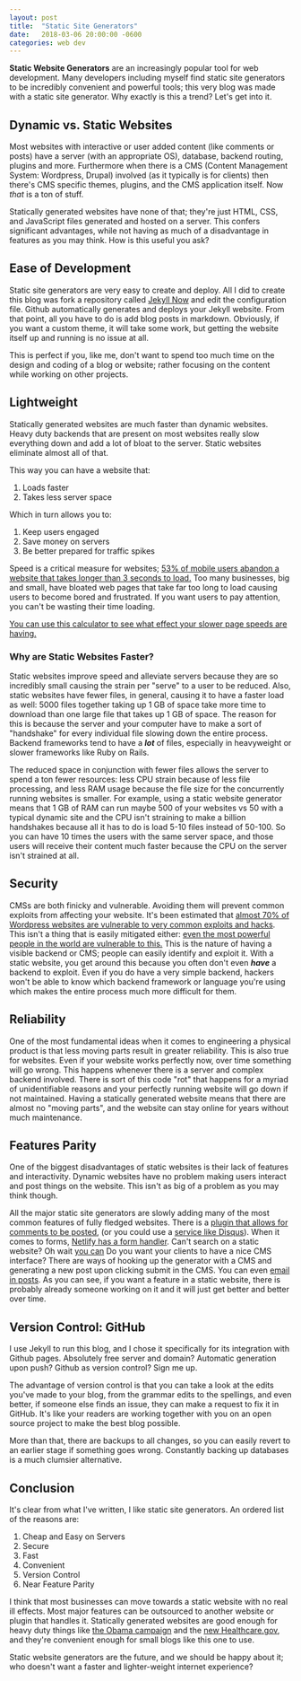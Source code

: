 ```yaml
---
layout: post
title:  "Static Site Generators"
date:   2018-03-06 20:00:00 -0600
categories: web dev
---
```


**Static Website Generators** are an increasingly popular tool for web development. Many developers including myself find static site generators to be incredibly convenient and powerful tools; this very blog was made with a static site generator. Why exactly is this a trend? Let's get into it. 

## Dynamic vs. Static Websites

Most websites with interactive or user added content (like comments or posts) have a server (with an appropriate OS), database, backend routing, plugins and more. Furthermore when there is a CMS (Content Management System: Wordpress, Drupal) involved (as it typically is for clients) then there's CMS specific themes, plugins, and the CMS application itself. Now *that* is a ton of stuff. 

Statically generated websites have none of that; they're just HTML, CSS, and JavaScript files generated and hosted on a server. This confers significant advantages, while not having as much of a disadvantage in features as you may think. How is this useful you ask? 

## Ease of Development

Static site generators are very easy to create and deploy. All I did to create this blog was fork a repository called [Jekyll Now](https://github.com/barryclark/jekyll-now) and edit the configuration file. Github automatically generates and deploys your Jekyll website. From that point, all you have to do is add blog posts in markdown. Obviously, if you want a custom theme, it will take some work, but getting the website itself up and running is no issue at all. 

This is perfect if you, like me, don't want to spend too much time on the design and coding of a blog or website; rather focusing on the content while working on other projects. 

## Lightweight

Statically generated websites are much faster than dynamic websites. Heavy duty backends that are present on most websites really slow everything down and add a lot of bloat to the server. Static websites eliminate almost all of that. 

This way you can have a website that: 

1. Loads faster
2. Takes less server space

Which in turn allows you to: 

1. Keep users engaged
2. Save money on servers
3. Be better prepared for traffic spikes

Speed is a critical measure for websites; [53% of mobile users abandon a website that takes longer than 3 seconds to load.](https://www.doubleclickbygoogle.com/articles/mobile-speed-matters/) Too many businesses, big and small, have bloated web pages that take far too long to load causing users to become bored and frustrated. If you want users to pay attention, you can't be wasting their time loading. 

[You can use this calculator to see what effect your slower page speeds are having.](https://www.doubleclickbygoogle.com/articles/mobile-speed-adds-up/) 

### Why are Static Websites Faster? 

Static websites improve speed and alleviate servers because they are so incredibly small causing the strain per "serve" to a user to be reduced. Also, static websites have fewer files, in general, causing it to have a faster load as well: 5000 files together taking up 1 GB of space take more time to download than one large file that takes up 1 GB of space. The reason for this is because the server and your computer have to make a sort of "handshake" for every individual file slowing down the entire process. Backend frameworks tend to have a ***lot*** of files, especially in heavyweight or slower frameworks like Ruby on Rails. 

The reduced space in conjunction with fewer files allows the server to spend a ton fewer resources: less CPU strain because of less file processing, and less RAM usage because the file size for the concurrently running websites is smaller. For example, using a static website generator means that 1 GB of RAM can run maybe 500 of your websites vs 50 with a typical dynamic site and the CPU isn't straining to make a billion handshakes because all it has to do is load 5-10 files instead of 50-100. So you can have 10 times the users with the same server space, and those users will receive their content much faster because the CPU on the server isn't strained at all. 

## Security

CMSs are both finicky and vulnerable. Avoiding them will prevent common exploits from affecting your website. It's been estimated that [almost 70% of Wordpress websites are vulnerable to very common exploits and hacks](https://www.wpwhitesecurity.com/wordpress-security-news-updates/statistics-70-percent-wordpress-installations-vulnerable/). This isn't a thing that is easily mitigated either: [even the most powerful people in the world are vulnerable to this.](https://www.theregister.co.uk/2016/04/07/panama_papers_unpatched_wordpress_drupal/) This is the nature of having a visible backend or CMS; people can easily identify and exploit it.  With a static website, you get around this because you often don't even ***have*** a backend to exploit. Even if you do have a very simple backend, hackers won't be able to know which backend framework or language you're using which makes the entire process much more difficult for them. 

## Reliability

One of the most fundamental ideas when it comes to engineering a physical product is that less moving parts result in greater reliability. This is also true for websites. Even if your website works perfectly now, over time something will go wrong. This happens whenever there is a server and complex backend involved. There is sort of this code "rot" that happens for a myriad of unidentifiable reasons and your perfectly running website will go down if not maintained. Having a statically generated website means that there are almost no "moving parts", and the website can stay online for years without much maintenance. 

## Features Parity

One of the biggest disadvantages of static websites is their lack of features and interactivity. Dynamic websites have no problem making users interact and post things on the website. This isn't as big of a problem as you may think though. 

All the major static site generators are slowly adding many of the most common features of fully fledged websites. There is a [plugin that allows for comments to be posted](https://staticman.net/), (or you could use a [service like Disqus](https://disqus.com/)). When it comes to forms, [Netlify has a form handler](https://www.netlify.com/docs/form-handling/). Can't search on a static website? Oh wait [you can](https://www.algolia.com/) Do you want your clients to have a nice CMS interface? There are ways of hooking up the generator with a CMS and generating a new post upon clicking submit in the CMS. You can even [email in posts](https://github.com/masukomi/JekyllMail). As you can see, if you want a feature in a static website, there is probably already someone working on it and it will just get better and better over time. 

## Version Control: GitHub

I use Jekyll to run this blog, and I chose it specifically for its integration with Github pages. Absolutely free server and domain? Automatic generation upon push? Github as version control? Sign me up. 

The advantage of version control is that you can take a look at the edits you've made to your blog, from the grammar edits to the spellings, and even better, if someone else finds an issue, they can make a request to fix it in GitHub. It's like your readers are working together with you on an open source project to make the best blog possible. 

More than that, there are backups to all changes, so you can easily revert to an earlier stage if something goes wrong. Constantly backing up databases is a much clumsier alternative. 

## Conclusion

It's clear from what I've written, I like static site generators. An ordered list of the reasons are: 

1. Cheap and Easy on Servers
2. Secure
3. Fast
4. Convenient
5. Version Control
6. Near Feature Parity

I think that most businesses can move towards a static website with no real ill effects. Most major features can be outsourced to another website or plugin that handles it. Statically generated websites are good enough for heavy duty things like [the Obama campaign](http://kylerush.net/blog/meet-the-obama-campaigns-250-million-fundraising-platform/) and the [new Healthcare.gov](https://developmentseed.org/blog/new-healthcare-gov-is-open-and-cms-free/), and they're convenient enough for small blogs like this one to use. 

Static website generators are the future, and we should be happy about it; who doesn't want a faster and lighter-weight internet experience?  